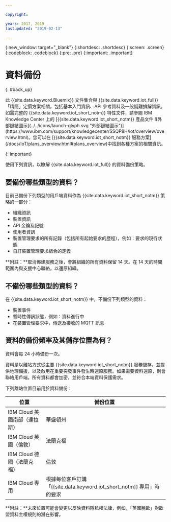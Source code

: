 ```yaml
---

copyright:

years: 2017, 2019
lastupdated: "2019-02-13"

---
```


{:new_window: target="\_blank"}
{:shortdesc: .shortdesc}
{:screen: .screen}
{:codeblock: .codeblock}
{:pre: .pre}
{:important: .important}



# 資料備份
{: #back_up}

<p>此 {{site.data.keyword.Bluemix}} 文件集合與 {{site.data.keyword.iot_full}}「精簡」定價方案相關，包括基本入門資訊、API 參考資料及一般疑難排解資訊。
如需完整的 {{site.data.keyword.iot_short_notm}} 特性文件，請參閱 IBM Knowledge Center 上的 [{{site.data.keyword.iot_short_notm}} 產品文件 ![外部鏈結圖示](../../icons/launch-glyph.svg "外部鏈結圖示")](https://www.ibm.com/support/knowledgecenter/SSQP8H/iot/overview/overview.html)。您可以在 [{{site.data.keyword.iot_short_notm}} 服務方案](/docs/IoT/plans_overview.html#plans_overview)中找到各種方案的相關資訊。
</p>
{: important}

使用下列資訊，以瞭解 {{site.data.keyword.iot_full}} 的資料備份策略。

## 要備份哪些類型的資料？

目前已備份下列類型的用戶端資料作為 {{site.data.keyword.iot_short_notm}} 策略的一部分：

- 組織資訊
- 裝置資訊
- API 金鑰及記號
- 使用者資訊
- 裝置管理要求的所有記錄（包括所有起始要求的歷程），例如：要求的現行狀態
- 自訂裝置管理要求組合的定義

**附註：**取消佈建服務之後，會將組織的所有資料保留 14 天。在 14 天的時間範圍內與支援中心聯絡，以還原組織。

## 不備份哪些類型的資料？

在 {{site.data.keyword.iot_short_notm}} 中，不備份下列類型的資料：

- 裝置事件
- 暫時性傳訊狀態，例如：資料進行中
- 在裝置管理要求中，傳送及接收的 MQTT 訊息
<!-- - Analytics rules and alert configuration -->

## 資料的備份頻率及其儲存位置為何？

資料會每 24 小時備份一次。

資料是以離站方式從主要 {{site.data.keyword.iot_short_notm}} 服務儲存，並提供地理備援，以及啟用在重要突發事件發生時還原服務。如果需要資料還原，則會聯絡用戶端。所有資料都會加密，並符合本端資料保護需求。

下列離站位置目前用於資料備份：

 位置|備份位置                             
------------- | -------------
IBM Cloud 美國南部（達拉斯）|華盛頓州
IBM Cloud 英國（倫敦）|法蘭克福
IBM Cloud 德國（法蘭克福）|倫敦
IBM Cloud 專用|根據每位客戶訂購「{{site.data.keyword.iot_short_notm}} 專用」時的要求

**附註：**未來位置可能會變更以反映資料隱私權法律，例如，「英國脫歐」對歐盟資料主權規則的潛在影響。
